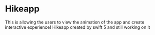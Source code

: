 # Hikeapp
This is allowing the users to view the animation of the app and create interactive experience! 
Hikeapp created by swift 5 and still working on it
